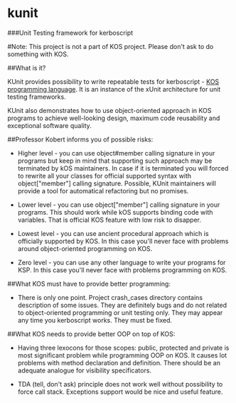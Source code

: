 # kunit
###Unit Testing framework for kerboscript

#Note: This project is not a part of KOS project.
Please don't ask to do something with KOS.


##What is it?

KUnit provides possibility to write repeatable tests for kerboscript -
[KOS programming language](https://github.com/KSP-KOS/KOS). It is an
instance of the xUnit architecture for unit testing frameworks.

KUnit also demonstrates how to use object-oriented approach in KOS
programs to achieve well-looking design, maximum code reusability and
exceptional software quality.


##Professor Kobert informs you of possible risks:

* Higher level - you can use object#member calling signature in your programs
but keep in mind that supporting such approach may be terminated by kOS
maintainers. In case if it is terminated you will forced to rewrite all your
classes for official supported syntax with object["member"] calling signature. 
Possible, KUnit maintainers will provide a tool for automatical refactoring
but no promises.

* Lower level - you can use object["member"] calling signature in your
programs. This should work while kOS supports binding code with variables.
That is official KOS feature with low risk to disapper.

* Lowest level - you can use ancient procedural approach which is officially
supported by KOS. In this case you'll never face with problems around
object-oriented programming on KOS.

* Zero level - you can use any other language to write your programs for KSP.
In this case you'll never face with problems programming on KOS.


##What KOS must have to provide better programming:

* There is only one point. Project crash_cases directory contains description
of some issues. They are definitely bugs and do not related to object-oriented
programming or unit testing only. They may appear any time you kerboscript
works. They must be fixed.


##What KOS needs to provide better OOP on top of KOS:

* Having three lexocons for those scopes: public, protected and private is most
significant problem while programming OOP on KOS. It causes lot problems with
method declaration and definition. There should be an adequate analogue for
visibility specificators.

* TDA (tell, don't ask) principle does not work well without possibility to
force call stack. Exceptions support would be nice and useful feature.

